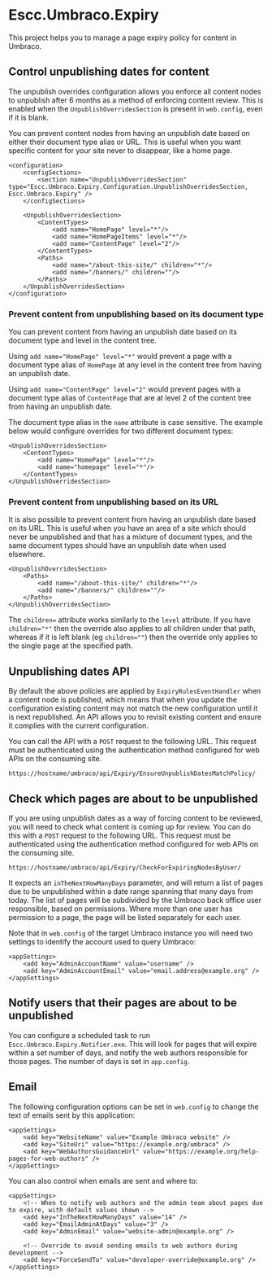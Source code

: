 # Escc.Umbraco.Expiry

This project helps you to manage a page expiry policy for content in Umbraco.

## Control unpublishing dates for content

The unpublish overrides configuration allows you enforce all content nodes to unpublish after 6 months as a method of enforcing content review. This is enabled when the `UnpublishOverridesSection` is present in `web.config`, even if it is blank. 

You can prevent content nodes from having an unpublish date based on either their document type alias or URL. This is useful when you want specific content for your site never to disappear, like a home page.

	<configuration>
  		<configSections>
	  		<section name="UnpublishOverridesSection" type="Escc.Umbraco.Expiry.Configuration.UnpublishOverridesSection, Escc.Umbraco.Expiry" />
   		</configSections>

		<UnpublishOverridesSection>
            <ContentTypes>
           		<add name="HomePage" level="*"/>
                <add name="HomePageItems" level="*"/>
				<add name="ContentPage" level="2"/>
            </ContentTypes>
            <Paths>
                <add name="/about-this-site/" children="*"/>
                <add name="/banners/" children=""/>
            </Paths>
		</UnpublishOverridesSection>
	</configuration>

### Prevent content from unpublishing based on its document type

You can prevent content from having an unpublish date based on its document type and level in the content tree.

Using `add name="HomePage" level="*"` would prevent a page with a document type alias of `HomePage` at any level in the content tree from having an unpublish date.

Using `add name="ContentPage" level="2"` would prevent pages with a document type alias of `ContentPage` that are at level 2 of the content tree from having an unpublish date.

The document type alias in the `name` attribute is case sensitive. The example below would configure overrides for two different document types:

	<UnpublishOverridesSection>
        <ContentTypes>
        	<add name="HomePage" level="*"/>
			<add name="homepage" level="*"/>
        </ContentTypes>
	</UnpublishOverridesSection>

### Prevent content from unpublishing based on its URL

It is also possible to prevent content from having an unpublish date based on its URL. This is useful when you have an area of a site which should never be unpublished and that has a mixture of document types, and the same document types should have an unpublish date when used elsewhere.

	<UnpublishOverridesSection>
        <Paths>
            <add name="/about-this-site/" children="*"/>
            <add name="/banners/" children=""/>
        </Paths>
	</UnpublishOverridesSection>

The `children=` attribute works similarly to the `level` attribute. If you have `children="*"` then the override also applies to all children under that path, whereas if it is left blank (eg `children=""`) then the override only applies to the single page at the specified path.

## Unpublishing dates API

By default the above policies are applied by `ExpiryRulesEventHandler` when a content node is published, which means that when you update the configuration existing content may not match the new configuration until it is next republished. An API allows you to revisit existing content and ensure it complies with the current configuration. 

You can call the API with a `POST` request to the following URL. This request must be authenticated using the authentication method configured for web APIs on the consuming site.

	https://hostname/umbraco/api/Expiry/EnsureUnpublishDatesMatchPolicy/

## Check which pages are about to be unpublished

If you are using unpublish dates as a way of forcing content to be reviewed, you will need to check what content is  coming up for review. You can do this with a `POST` request to the following URL. This request must be authenticated using the authentication method configured for web APIs on the consuming site.

	https://hostname/umbraco/api/Expiry/CheckForExpiringNodesByUser/

It expects an `inTheNextHowManyDays` parameter, and will return a list of pages due to be unpublished within a date range spanning that many days from today. The list of pages will be subdivided by the Umbraco back office user responsible, based on permissions. Where more than one user has permission to a page, the page will be listed separately for each user.

Note that in `web.config` of the target Umbraco instance you will need two settings to identify the account used to query Umbraco:

	<appSettings>
	    <add key="AdminAccountName" value="username" />
    	<add key="AdminAccountEmail" value="email.address@example.org" />
	</appSettings>

## Notify users that their pages are about to be unpublished

You can configure a scheduled task to run `Escc.Umbraco.Expiry.Notifier.exe`. This will look for pages that will expire within a set number of days, and notify the web authors responsible for those pages. The number of days is set in `app.config`.

## Email

The following configuration options can be set in `web.config` to change the text of emails sent by this application:

	<appSettings>
	    <add key="WebsiteName" value="Example Umbraco website" />
	    <add key="SiteUri" value="https://example.org/umbraco" />
	    <add key="WebAuthorsGuidanceUrl" value="https://example.org/help-pages-for-web-authors" />
	</appSettings>

You can also control when emails are sent and where to:

	<appSettings>
		<!-- When to notify web authors and the admin team about pages due to expire, with default values shown -->
		<add key="InTheNextHowManyDays" value="14" />
		<add key="EmailAdminAtDays" value="3" />
	    <add key="AdminEmail" value="website-admin@example.org" />

		<!-- Override to avoid sending emails to web authors during development -->
		<add key="ForceSendTo" value="developer-override@example.org" />
	</appSettings>

